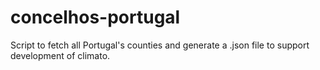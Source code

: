 # concelhos-portugal
Script to fetch all Portugal's counties and generate a .json file to support development of climato. 
